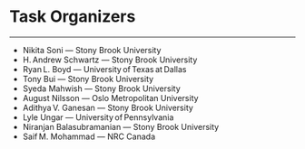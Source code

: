 # Task Organizers  
---
* Nikita Soni — Stony Brook University  
* H. Andrew Schwartz — Stony Brook University  
* Ryan L. Boyd — University of Texas at Dallas  
* Tony Bui — Stony Brook University  
* Syeda Mahwish — Stony Brook University  
* August Nilsson — Oslo Metropolitan University  
* Adithya V. Ganesan — Stony Brook University  
* Lyle Ungar — University of Pennsylvania  
* Niranjan Balasubramanian — Stony Brook University  
* Saif M. Mohammad — NRC Canada  

<!-- \* Lead organizer  † Advisory organizer (others are co‑organizers) -->
